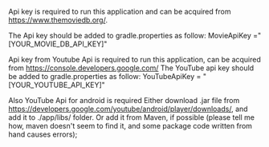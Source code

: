 Api key is required to run this application and can be acquired from https://www.themoviedb.org/.

The Api key should be added to gradle.properties as follow:
MovieApiKey ="[YOUR_MOVIE_DB_API_KEY]"

Api key from Youtube Api is required to run this application, can be acquired from https://console.developers.google.com/
The YouTube api key should be added to gradle.properties as follow:
YouTubeApiKey = "[YOUR_YOUTUBE_API_KEY]"

Also YouTube Api for android is required
Either download .jar file from https://developers.google.com/youtube/android/player/downloads/, and add it to ./app/libs/ folder.
Or add it from Maven, if possible (please tell me how, maven doesn't seem to find it, and some package code written from hand causes errors);
